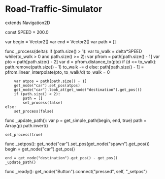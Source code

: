 # Road-Traffic-Simulator

extends Navigation2D

const SPEED = 200.0

var begin = Vector2()
var end = Vector2()
var path = []

func _process(delta):
	if (path.size() > 1):
		var to_walk = delta*SPEED
		while(to_walk > 0 and path.size() >= 2):
			var pfrom = path[path.size() - 1]
			var pto = path[path.size() - 2]
			var d = pfrom.distance_to(pto)
			if (d <= to_walk):
				path.remove(path.size() - 1)
				to_walk -= d
			else:
				path[path.size() - 1] = pfrom.linear_interpolate(pto, to_walk/d)
				to_walk = 0
		
		var atpos = path[path.size() - 1]
		get_node("car").set_pos(atpos)
		get_node("car").look_at(get_node("destination").get_pos())
		if (path.size() < 2):
			path = []
			set_process(false)
	else:
		set_process(false)


func _update_path():
	var p = get_simple_path(begin, end, true)
	path = Array(p)
	path.invert()
	
	set_process(true)

func _setpos():
	get_node("car").set_pos(get_node("spawn").get_pos())
	begin = get_node("car").get_pos()

	end = get_node("destination").get_pos() - get_pos()
	_update_path()

func _ready():
	get_node("Button").connect("pressed", self, "_setpos")
